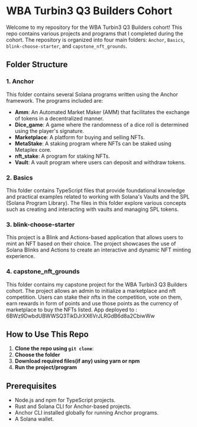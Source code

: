 # WBA Turbin3 Q3 Builders Cohort

Welcome to my repository for the WBA Turbin3 Q3 Builders cohort! This repo contains various projects and programs that I completed during the cohort. The repository is organized into four main folders: `Anchor`, `Basics`, `blink-choose-starter`, and `capstone_nft_grounds`.

## Folder Structure

### 1. **Anchor**
This folder contains several Solana programs written using the Anchor framework. The programs included are:

- **Amm**: An Automated Market Maker (AMM) that facilitates the exchange of tokens in a decentralized manner.
- **Dice_game**: A game where the randomness of a dice roll is determined using the player's signature.
- **Marketplace**: A platform for buying and selling NFTs.
- **MetaStake**: A staking program where NFTs can be staked using Metaplex core.
- **nft_stake**: A program for staking NFTs.
- **Vault**: A vault program where users can deposit and withdraw tokens.

### 2. **Basics**
This folder contains TypeScript files that provide foundational knowledge and practical examples related to working with Solana's Vaults and the SPL (Solana Program Library). The files in this folder explore various concepts such as creating and interacting with vaults and managing SPL tokens.

### 3. **blink-choose-starter**
This project is a Blink and Actions-based application that allows users to mint an NFT based on their choice. The project showcases the use of Solana Blinks and Actions to create an interactive and dynamic NFT minting experience.

### 4. **capstone_nft_grounds**
This folder contains my capstone project for the WBA Turbin3 Q3 Builders cohort. The project allows an admin to initialize a marketplace and nft competition. Users can stake their nfts in the competition, vote on them, earn rewards in form of points and use those points as the currency of marketplace to buy the NFTs listed.
App deployed to : 6BWz9DwbdUBWWSQ3TikDJrXX6VrJLRGdB6d8a2CbiwWw
## How to Use This Repo

1. **Clone the repo using ```git clone```**:
2. **Choose the folder**
3. **Download required files(if any) using yarn or npm**
4. **Run the project/program**


## Prerequisites
- Node.js and npm for TypeScript projects.
- Rust and Solana CLI for Anchor-based projects.
- Anchor CLI installed globally for running Anchor programs.
- A Solana wallet.